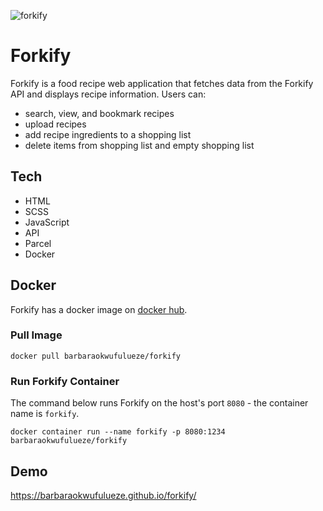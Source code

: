![forkify](https://user-images.githubusercontent.com/17248394/160616097-85fe04c1-c029-419c-ac0f-e6f6e9cdf883.png)

# Forkify

Forkify is a food recipe web application that fetches data from the Forkify API and displays recipe information. Users can:
 - search, view, and bookmark recipes
 - upload recipes
 - add recipe ingredients to a shopping list
 - delete items from shopping list and empty shopping list

## Tech

- HTML
- SCSS
- JavaScript
- API
- Parcel
- Docker

## Docker

Forkify has a docker image on [docker hub](https://hub.docker.com/r/barbaraokwufulueze/forkify).

### Pull Image

```shell
docker pull barbaraokwufulueze/forkify 
```

### Run Forkify Container

The command below runs Forkify on the host's port `8080` - the container name is `forkify`.

```shell
docker container run --name forkify -p 8080:1234 barbaraokwufulueze/forkify
```

## Demo
https://barbaraokwufulueze.github.io/forkify/

